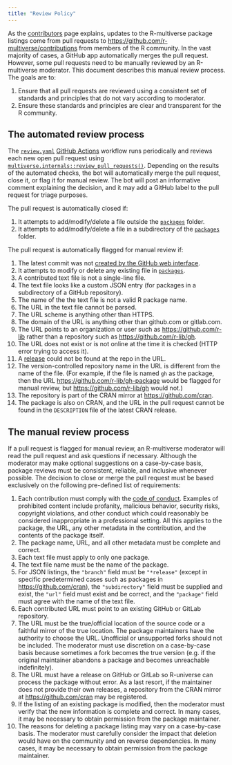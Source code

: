 ```yaml
---
title: "Review Policy"
---
```


As the [contributors](contributors.qmd) page explains, updates to the R-multiverse package listings come from pull requests to <https://github.com/r-multiverse/contributions> from members of the R community. In the vast majority of cases, a GitHub app automatically merges the pull request. However, some pull requests need to be manually reviewed by an R-multiverse moderator. This document describes this manual review process. The goals are to:

1. Ensure that all pull requests are reviewed using a consistent set of standards and principles that do not vary according to moderator.
2. Ensure these standards and principles are clear and transparent for the R community.

## The automated review process

The [`review.yaml`](https://github.com/r-multiverse/community/blob/main/.github/workflows/review.yaml) [GitHub Actions](https://docs.github.com/en/actions/learn-github-actions/understanding-github-actions) workflow runs periodically and reviews each new open pull request using [`multiverse.internals::review_pull_requests()`](https://github.com/r-multiverse/multiverse.internals/blob/main/R/review_pull_requests.R). Depending on the results of the automated checks, the bot will automatically merge the pull request, close it, or flag it for manual review. The bot will post an informative comment explaining the decision, and it may add a GitHub label to the pull request for triage purposes.

The pull request is automatically closed if:

1. It attempts to add/modify/delete a file outside the [`packages`](https://github.com/r-multiverse/contributions/tree/main/packages) folder.
1. It attempts to add/modify/delete a file in a subdirectory of the [`packages`](https://github.com/r-multiverse/contributions/tree/main/packages) folder.

The pull request is automatically flagged for manual review if:

1. The latest commit was not [created by the GitHub web interface](https://r-multiverse.org/contributors.html).
1. It attempts to modify or delete any existing file in [`packages`](https://github.com/r-multiverse/contributions/tree/main/packages).
1. A contributed text file is not a single-line file.
1. The text file looks like a custom JSON entry (for packages in a subdirectory of a GitHub repository).
1. The name of the the text file is not a valid R package name.
1. The URL in the text file cannot be parsed.
1. The URL scheme is anything other than HTTPS.
1. The domain of the URL is anything other than github.com or gitlab.com.
1. The URL points to an organization or user such as <https://github.com/r-lib> rather than a repository such as <https://github.com/r-lib/gh>.
1. The URL does not exist or is not online at the time it is checked (HTTP error trying to access it).
1. A [release](https://docs.github.com/en/repositories/releasing-projects-on-github/about-releases) could not be found at the repo in the URL.
1. The version-controlled repository name in the URL is different from the name of the file. (For example, if the file is named `gh` as the package, then the URL <https://github.com/r-lib/gh-package> would be flagged for manual review, but <https://github.com/r-lib/gh> would not.)
1. The repository is part of the CRAN mirror at <https://github.com/cran>.
1. The package is also on CRAN, and the URL in the pull request cannot be found in the `DESCRIPTION` file of the latest CRAN release.

## The manual review process

If a pull request is flagged for manual review, an R-multiverse moderator will read the pull request and ask questions if necessary. Although the moderator may make optional suggestions on a case-by-case basis, package reviews must be consistent, reliable, and inclusive whenever possible. The decision to close or merge the pull request must be based exclusively on the following pre-defined list of requirements:

1. Each contribution must comply with the [code of conduct](conduct.qmd). Examples of prohibited content include profanity, malicious behavior, security risks, copyright violations, and other conduct which could reasonably be considered inappropriate in a professional setting. All this applies to the package, the URL, any other metadata in the contribution, and the contents of the package itself. 
1. The package name, URL, and all other metadata must be complete and correct.
1. Each text file must apply to only one package.
1. The text file name must be the name of the package.
1. For JSON listings, the `"branch"` field must be `"*release"` (except in specific predetermined cases such as packages in <https://github.com/cran>), the `"subdirectory"` field must be supplied and exist, the `"url"` field must exist and be correct, and the `"package"` field must agree with the name of the text file.
1. Each contributed URL must point to an existing GitHub or GitLab repository.
1. The URL must be the true/official location of the source code or a faithful mirror of the true location. The package maintainers have the authority to choose the URL. Unofficial or unsupported forks should not be included. The moderator must use discretion on a case-by-case basis because sometimes a fork becomes the true version (e.g. if the original maintainer abandons a package and becomes unreachable indefinitely).
1. The URL must have a release on GitHub or GitLab so R-universe can process the package without error. As a last resort, if the maintainer does not provide their own releases, a repository from the CRAN mirror at <https://github.com/cran> may be registered.
1. If the listing of an existing package is modified, then the moderator must verify that the new information is complete and correct. In many cases, it may be necessary to obtain permission from the package maintainer.
1. The reasons for deleting a package listing may vary on a case-by-case basis. The moderator must carefully consider the impact that deletion would have on the community and on reverse dependencies. In many cases, it may be necessary to obtain permission from the package maintainer.
